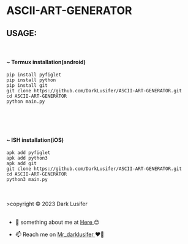 # ASCII-ART-GENERATOR

<h2 color="red" >USAGE:</h2>
<br>     <h4> ~ Termux installation(android) </h4>

` pip install pyfiglet ` <br>
` pip install python ` <br>
` pip install git ` <br>
` git clone https://github.com/DarkLusifer/ASCII-ART-GENERATOR.git ` <br>
` cd ASCII-ART-GENERATOR ` <br>
` python main.py ` <br> 

  <br>
  <br>
 <br>     <h4> ~ ISH installation(iOS) </h4>


` apk add pyfiglet ` <br>
` apk add python3 ` <br>
` apk add git ` <br>
` git clone https://github.com/DarkLusifer/ASCII-ART-GENERATOR.git ` <br>
` cd ASCII-ART-GENERATOR ` <br>
` python3 main.py ` <br>


  <br>
  <br>
   >copyright © 2023 Dark Lusifer 
  <br>
  <br>
  
  
  
<p>

  - 💬 something about me at <a href="https://t.me/about_DarkLusifer"> Here </a> :heart_eyes:

  - 📫 Reach me on <a href="https://t.me/Mr_darklusifer"> Mr_darklusifer </a> :heart_on_fire:


<p align="left">
</p>
